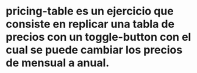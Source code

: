 # pricing-table es un ejercicio que consiste en replicar una tabla de precios con un toggle-button con el cual se puede cambiar los precios de mensual a anual.
